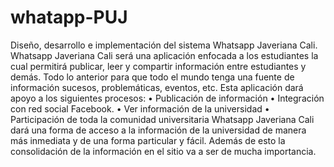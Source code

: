 whatapp-PUJ
===========

Diseño, desarrollo e implementación del sistema Whatsapp Javeriana Cali. Whatsapp Javeriana Cali será una aplicación enfocada a los estudiantes la cual permitirá publicar, leer y compartir información entre estudiantes y demás. Todo lo anterior para que todo el mundo tenga una fuente de información sucesos, problemáticas, eventos, etc. Esta aplicación dará apoyo a los siguientes procesos: •	Publicación de información •	Integración con red social Facebook. •	Ver información de la universidad •	Participación de toda la comunidad universitaria  Whatsapp Javeriana Cali dará una forma de acceso a la información de la universidad de manera más inmediata y de una forma particular y fácil. Además de esto la consolidación de la información en el sitio va a ser de mucha importancia.